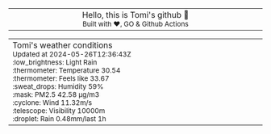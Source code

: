 
<div align="center">
<table>
<tbody>
<td align="center">
<img width="2000" height="0"><br>
Hello, this is Tomi's github 👋<br>
<sup>Built with ❤️, GO & Github Actions</sup><br>
<img width="2000" height="0">
</td>
</tbody>
</table>
</div>
<table>
<tbody>
<td align="left">
<img width="2000" height="0"><br>
Tomi's weather conditions<br>
<sup>Updated at 2024-05-26T12:36:43Z</sup><br>
<sup>:low_brightness: Light Rain</sup><br>
<sup>:thermometer: Temperature 30.54 </sup><br>
<sup>:thermometer: Feels like 33.67</sup><br>
<sup>:sweat_drops: Humidity 59%</sup><br>
<sup>:mask: PM2.5 42.58 μg/m3</sup><br>
<sup>:cyclone: Wind 11.32m/s </sup><br>
<sup>:telescope: Visibility 10000m </sup><br>
<sup>:droplet: Rain 0.48mm/last 1h </sup><br>
<img width="2000" height="0">
</td>
<td align="left">
<img width="2000" height="0"><br>
<br>
<img width="2000" height="0">
</td>
</tbody>
</table>
</div>
    